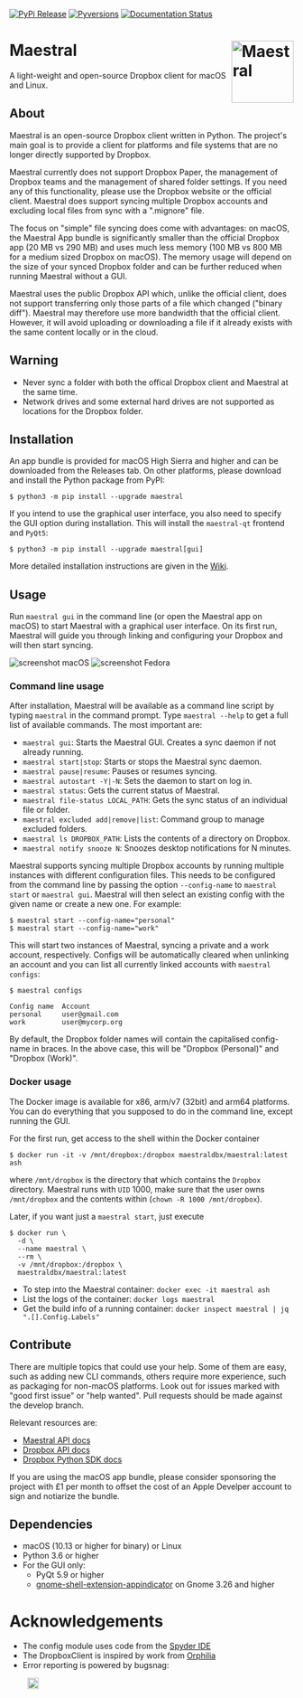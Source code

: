 [![PyPi Release](https://img.shields.io/pypi/v/maestral.svg)](https://pypi.org/project/maestral/)
[![Pyversions](https://img.shields.io/pypi/pyversions/maestral.svg)](https://pypi.org/pypi/maestral/)
[![Documentation Status](https://readthedocs.org/projects/maestral/badge/?version=latest)](https://maestral.readthedocs.io/en/latest/?badge=latest)

# Maestral <img src="https://raw.githubusercontent.com/SamSchott/maestral-dropbox/master/maestral/resources/maestral.png" align="right" title="Maestral" width="110" height="110">

A light-weight and open-source Dropbox client for macOS and Linux.

## About

Maestral is an open-source Dropbox client written in Python. The project's main goal is to
provide a client for platforms and file systems that are no longer directly supported by
Dropbox.

Maestral currently does not support Dropbox Paper, the management of Dropbox teams and
the management of shared folder settings. If you need any of this functionality, please
use the Dropbox website or the official client. Maestral does support syncing
multiple Dropbox accounts and excluding local files from sync with a ".mignore" file.

The focus on "simple" file syncing does come with advantages: on macOS, the Maestral App
bundle is significantly smaller than the official Dropbox app (20 MB vs 290 MB) and uses
much less memory (100 MB vs 800 MB for a medium sized Dropbox on macOS). The memory usage
will depend on the size of your synced Dropbox folder and can be further reduced when
running Maestral without a GUI.

Maestral uses the public Dropbox API which, unlike the official client, does not support
transferring only those parts of a file which changed ("binary diff"). Maestral may
therefore use more bandwidth that the official client. However, it will avoid uploading
or downloading a file if it already exists with the same content locally or in the cloud.

## Warning

- Never sync a folder with both the offical Dropbox client and Maestral at the same time.
- Network drives and some external hard drives are not supported as locations for the
  Dropbox folder.

## Installation

An app bundle is provided for macOS High Sierra and higher and can be downloaded from the
Releases tab. On other platforms, please download and install the Python package from PyPI:

```console
$ python3 -m pip install --upgrade maestral
```

If you intend to use the graphical user interface, you also need to specify the GUI option
during installation. This will install the `maestral-qt` frontend and `PyQt5`:

```console
$ python3 -m pip install --upgrade maestral[gui]
```

More detailed installation instructions are given in the
[Wiki](https://github.com/SamSchott/maestral-dropbox/wiki/Installation-Requirements).

## Usage

Run `maestral gui` in the command line (or open the Maestral app on macOS) to start
Maestral with a graphical user interface. On its first run, Maestral will guide you
through linking and configuring your Dropbox and will then start syncing.

![screenshot macOS](https://raw.githubusercontent.com/SamSchott/maestral-dropbox/master/screenshots/macOS_light.png)
![screenshot Fedora](https://raw.githubusercontent.com/SamSchott/maestral-dropbox/master/screenshots/Ubuntu.png)

### Command line usage

After installation, Maestral will be available as a command line script by typing
`maestral` in the command prompt. Type `maestral --help` to get a full list of available
commands. The most important are:

- `maestral gui`: Starts the Maestral GUI. Creates a sync daemon if not already running.
- `maestral start|stop`: Starts or stops the Maestral sync daemon.
- `maestral pause|resume`: Pauses or resumes syncing.
- `maestral autostart -Y|-N`: Sets the daemon to start on log in.
- `maestral status`: Gets the current status of Maestral.
- `maestral file-status LOCAL_PATH`: Gets the sync status of an individual file or folder.
- `maestral excluded add|remove|list`: Command group to manage excluded folders.
- `maestral ls DROPBOX_PATH`: Lists the contents of a directory on Dropbox.
- `maestral notify snooze N`: Snoozes desktop notifications for N minutes.

Maestral supports syncing multiple Dropbox accounts by running multiple instances
with different configuration files. This needs to be configured from the command
line by passing the option `--config-name` to `maestral start` or `maestral gui`.
Maestral will then select an existing config with the given name or create a new one.
For example:

```console
$ maestral start --config-name="personal"
$ maestral start --config-name="work"
```

This will start two instances of Maestral, syncing a private and a work account,
respectively. Configs will be automatically cleared when unlinking an account and you can
list all currently linked accounts with `maestral configs`:

```console
$ maestral configs

Config name  Account
personal     user@gmail.com
work         user@mycorp.org

```

By default, the Dropbox folder names will contain the capitalised config-name in braces.
In the above case, this will be "Dropbox (Personal)" and "Dropbox (Work)".

### Docker usage

The Docker image is available for x86, arm/v7 (32bit) and arm64 platforms. You can do
everything that you supposed to do in the command line, except running the GUI.

For the first run, get access to the shell within the Docker container 

```console
$ docker run -it -v /mnt/dropbox:/dropbox maestraldbx/maestral:latest ash
```

where `/mnt/dropbox` is the directory that which contains the `Dropbox` directory.
Maestral runs with `UID` 1000, make sure that the user owns `/mnt/dropbox` and the
contents within (`chown -R 1000 /mnt/dropbox`).

Later, if you want just a `maestral start`, just execute

```console
$ docker run \
  -d \
  --name maestral \
  --rm \
  -v /mnt/dropbox:/dropbox \
  maestraldbx/maestral:latest
```

- To step into the Maestral container: `docker exec -it maestral ash`
- List the logs of the container: `docker logs maestral`
- Get the build info of a running container: `docker inspect maestral | jq ".[].Config.Labels"`


## Contribute

There are multiple topics that could use your help. Some of them are easy, such as adding
new CLI commands, others require more experience, such as packaging for non-macOS platforms.
Look out for issues marked with "good first issue" or "help wanted". Pull requests should be
made against the develop branch.

Relevant resources are:

- [Maestral API docs](https://maestral.readthedocs.io)
- [Dropbox API docs](https://www.dropbox.com/developers/documentation/http/documentation)
- [Dropbox Python SDK docs](https://dropbox-sdk-python.readthedocs.io/en/latest/)

If you are using the macOS app bundle, please consider sponsoring the project with £1 per 
month to offset the cost of an Apple Develper account to sign and notiarize the bundle.

## Dependencies

- macOS (10.13 or higher for binary) or Linux
- Python 3.6 or higher
- For the GUI only:
  - PyQt 5.9 or higher
  - [gnome-shell-extension-appindicator](https://github.com/ubuntu/gnome-shell-extension-appindicator)
    on Gnome 3.26 and higher

# Acknowledgements

- The config module uses code from the [Spyder IDE](https://github.com/spyder-ide)
- The DropboxClient is inspired by work from [Orphilia](https://github.com/ksiazkowicz/orphilia-dropbox)
- Error reporting is powered by bugsnag:

&nbsp;&nbsp;&nbsp;&nbsp;&nbsp;&nbsp;&nbsp; <a href="https://bugsnag.com"> <img src="https://global-uploads.webflow.com/5c741219fd0819540590e785/5c741219fd0819856890e790_asset%2039.svg" title="Bugsnag text" height="20"></a>

